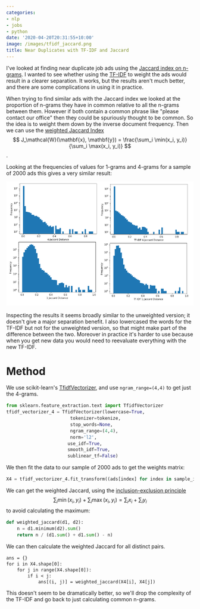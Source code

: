 ```yaml
---
categories:
- nlp
- jobs
- python
date: '2020-04-20T20:31:55+10:00'
image: /images/tfidf_jaccard.png
title: Near Duplicates with TF-IDF and Jaccard
---
```


I've looked at finding near duplicate job ads using the [Jaccard index on n-grams](/jaccard-duplicates).
I wanted to see whether using the [TF-IDF](https://en.wikipedia.org/wiki/Tfidf) to weight the ads would result in a clearer separation.
It works, but the results aren't much better, and there are some complications in using it in practice.

When trying to find similar ads with the Jaccard index we looked at the proportion of n-grams they have in common relative to all the n-grams between them.
However if both contain a common phrase like "please contact our office" then they could be spuriously thought to be common.
So the idea is to weight them down by the inverse document frequency.
Then we can use the [weighted Jaccard Index](https://en.wikipedia.org/wiki/Jaccard_index#Weighted_Jaccard_similarity_and_distance) $$ J_\mathcal{W}(\mathbf{x}, \mathbf{y}) = \frac{\sum_i \min(x_i, y_i)}{\sum_i \max(x_i, y_i)} $$.

Looking at the frequencies of values for 1-grams and 4-grams for a sample of 2000 ads this gives a very similar result:

![Histograms for TF-IDF and regular Jaccard are similar](/images/tfidf_jaccard.png)

Inspecting the results it seems broadly similar to the unweighted version; it doesn't give a major separation benefit.
I also lowercased the words for the TF-IDF but not for the unweighted version, so that might make part of the difference between the two.
Moreover in practice it's harder to use because when you get new data you would need to reevaluate everything with the new TF-IDF.

# Method

We use scikit-learn's [TfidfVectorizer](https://scikit-learn.org/stable/modules/generated/sklearn.feature_extraction.text.TfidfVectorizer.html), and use `ngram_range=(4,4)` to get just the 4-grams.

```python
from sklearn.feature_extraction.text import TfidfVectorizer
tfidf_vectorizer_4 = TfidfVectorizer(lowercase=True, 
                        tokenizer=tokenize, 
                        stop_words=None, 
                        ngram_range=(4,4), 
                        norm='l2',
                       use_idf=True,
                       smooth_idf=True,
                       sublinear_tf=False)
```

We then fit the data to our sample of 2000 ads to get the weights matrix:

```python
X4 = tfidf_vectorizer_4.fit_transform((ads[index] for index in sample_indices))
```

We can get the weighted Jaccard, using the [inclusion-exclusion principle](https://en.wikipedia.org/wiki/Inclusion%E2%80%93exclusion_principle) $$ \sum_i \min(x_i, y_i) + \sum_i \max(x_i, y_i) = \sum_i x_i + \sum_i y_i $$ to avoid calculating the maximum:

```python
def weighted_jaccard(d1, d2):
    n = d1.minimum(d2).sum()
    return n / (d1.sum() + d1.sum() - n)
```

We can then calculate the weighted Jaccard for all distinct pairs. 

```
ans = {}
for i in X4.shape[0]:
    for j in range(X4.shape[0]):
        if i < j:
            ans[(i, j)] = weighted_jaccard(X4[i], X4[j])
```

This doesn't seem to be dramatically better, so we'll drop the complexity of the TF-IDF and go back to just calculating common n-grams.